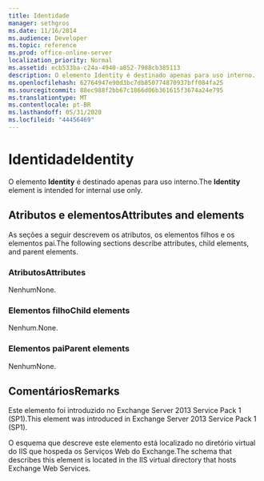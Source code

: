 ```yaml
---
title: Identidade
manager: sethgros
ms.date: 11/16/2014
ms.audience: Developer
ms.topic: reference
ms.prod: office-online-server
localization_priority: Normal
ms.assetid: ecb533ba-c24a-4940-a852-7988cb385113
description: O elemento Identity é destinado apenas para uso interno.
ms.openlocfilehash: 62764947e90d3bc7db850774870937bff084fa25
ms.sourcegitcommit: 88ec988f2bb67c1866d06b361615f3674a24e795
ms.translationtype: MT
ms.contentlocale: pt-BR
ms.lasthandoff: 05/31/2020
ms.locfileid: "44456469"
---
```

# <a name="identity"></a><span data-ttu-id="de6ab-103">Identidade</span><span class="sxs-lookup"><span data-stu-id="de6ab-103">Identity</span></span>

<span data-ttu-id="de6ab-104">O elemento **Identity** é destinado apenas para uso interno.</span><span class="sxs-lookup"><span data-stu-id="de6ab-104">The **Identity** element is intended for internal use only.</span></span> 

## <a name="attributes-and-elements"></a><span data-ttu-id="de6ab-105">Atributos e elementos</span><span class="sxs-lookup"><span data-stu-id="de6ab-105">Attributes and elements</span></span>

<span data-ttu-id="de6ab-106">As seções a seguir descrevem os atributos, os elementos filhos e os elementos pai.</span><span class="sxs-lookup"><span data-stu-id="de6ab-106">The following sections describe attributes, child elements, and parent elements.</span></span>
  
### <a name="attributes"></a><span data-ttu-id="de6ab-107">Atributos</span><span class="sxs-lookup"><span data-stu-id="de6ab-107">Attributes</span></span>

<span data-ttu-id="de6ab-108">Nenhum</span><span class="sxs-lookup"><span data-stu-id="de6ab-108">None.</span></span>
  
### <a name="child-elements"></a><span data-ttu-id="de6ab-109">Elementos filho</span><span class="sxs-lookup"><span data-stu-id="de6ab-109">Child elements</span></span>

<span data-ttu-id="de6ab-110">Nenhum.</span><span class="sxs-lookup"><span data-stu-id="de6ab-110">None.</span></span>
  
### <a name="parent-elements"></a><span data-ttu-id="de6ab-111">Elementos pai</span><span class="sxs-lookup"><span data-stu-id="de6ab-111">Parent elements</span></span>

<span data-ttu-id="de6ab-112">Nenhum</span><span class="sxs-lookup"><span data-stu-id="de6ab-112">None.</span></span>
  
## <a name="remarks"></a><span data-ttu-id="de6ab-113">Comentários</span><span class="sxs-lookup"><span data-stu-id="de6ab-113">Remarks</span></span>

<span data-ttu-id="de6ab-114">Este elemento foi introduzido no Exchange Server 2013 Service Pack 1 (SP1).</span><span class="sxs-lookup"><span data-stu-id="de6ab-114">This element was introduced in Exchange Server 2013 Service Pack 1 (SP1).</span></span>
  
<span data-ttu-id="de6ab-115">O esquema que descreve este elemento está localizado no diretório virtual do IIS que hospeda os Serviços Web do Exchange.</span><span class="sxs-lookup"><span data-stu-id="de6ab-115">The schema that describes this element is located in the IIS virtual directory that hosts Exchange Web Services.</span></span>
  

